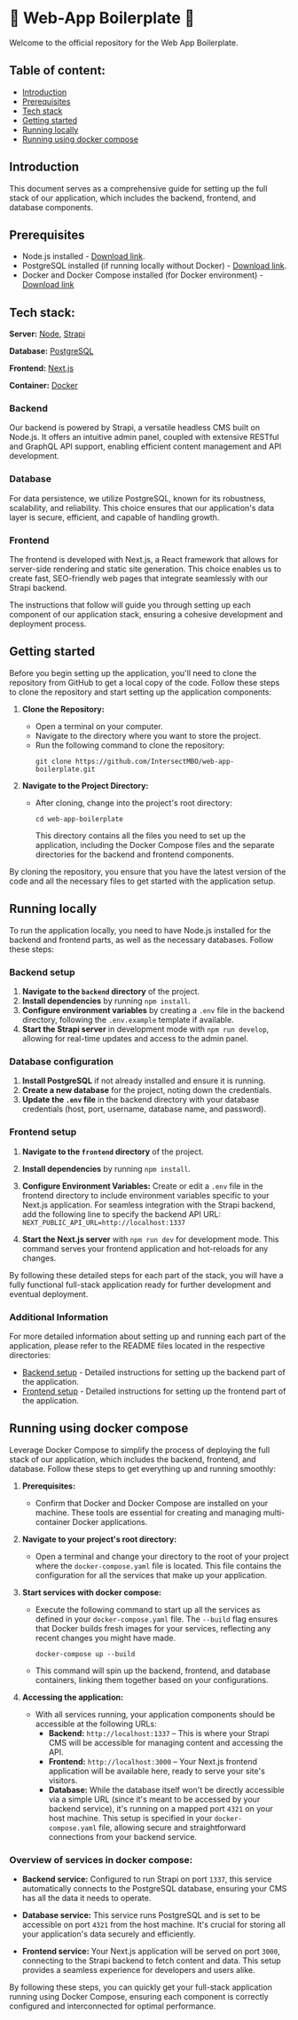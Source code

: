 # 🚀 Web-App Boilerplate 🚀

Welcome to the official repository for the Web App Boilerplate.


## Table of content:

- [Introduction](#introduction)
- [Prerequisites](#prerequisites)
- [Tech stack](#tech-stack)
- [Getting started](#getting-started)
- [Running locally](#running-locally)
- [Running using docker compose](#running-using-docker-compose)

## Introduction

This document serves as a comprehensive guide for setting up the full stack of our application, which includes the backend, frontend, and database components.

## Prerequisites

- Node.js installed - [Download link](https://nodejs.org/en/download/).
- PostgreSQL installed (if running locally without Docker) - [Download link](https://www.postgresql.org/).
- Docker and Docker Compose installed (for Docker environment) - [Download link](https://docs.docker.com/get-started/)

## Tech stack:

**Server:** [Node](https://nodejs.org/en/about/), [Strapi](https://docs.strapi.io/developer-docs/latest/getting-started/introduction.html)

**Database:** [PostgreSQL](https://www.postgresql.org/)

**Frontend:** [Next.js](https://nextjs.org/)

**Container:** [Docker](https://docs.docker.com/get-started/)

### Backend

Our backend is powered by Strapi, a versatile headless CMS built on Node.js. It offers an intuitive admin panel, coupled with extensive RESTful and GraphQL API support, enabling efficient content management and API development.

### Database

For data persistence, we utilize PostgreSQL, known for its robustness, scalability, and reliability. This choice ensures that our application's data layer is secure, efficient, and capable of handling growth.

### Frontend

The frontend is developed with Next.js, a React framework that allows for server-side rendering and static site generation. This choice enables us to create fast, SEO-friendly web pages that integrate seamlessly with our Strapi backend.

The instructions that follow will guide you through setting up each component of our application stack, ensuring a cohesive development and deployment process.

## Getting started

Before you begin setting up the application, you'll need to clone the repository from GitHub to get a local copy of the code. Follow these steps to clone the repository and start setting up the application components:

1. **Clone the Repository:**

   - Open a terminal on your computer.
   - Navigate to the directory where you want to store the project.
   - Run the following command to clone the repository:
     ```
     git clone https://github.com/IntersectMBO/web-app-boilerplate.git
     ```

2. **Navigate to the Project Directory:**
   - After cloning, change into the project's root directory:
     ```
     cd web-app-boilerplate
     ```
     This directory contains all the files you need to set up the application, including the Docker Compose files and the separate directories for the backend and frontend components.

By cloning the repository, you ensure that you have the latest version of the code and all the necessary files to get started with the application setup.

## Running locally

To run the application locally, you need to have Node.js installed for the backend and frontend parts, as well as the necessary databases. Follow these steps:

### Backend setup

1. **Navigate to the `backend` directory** of the project.
2. **Install dependencies** by running `npm install`.
3. **Configure environment variables** by creating a `.env` file in the backend directory, following the `.env.example` template if available.
4. **Start the Strapi server** in development mode with `npm run develop`, allowing for real-time updates and access to the admin panel.

### Database configuration

1. **Install PostgreSQL** if not already installed and ensure it is running.
2. **Create a new database** for the project, noting down the credentials.
3. **Update the `.env` file** in the backend directory with your database credentials (host, port, username, database name, and password).

### Frontend setup

1. **Navigate to the `frontend` directory** of the project.
2. **Install dependencies** by running `npm install`.
3. **Configure Environment Variables:** Create or edit a `.env` file in the frontend directory to include environment variables specific to your Next.js application. For seamless integration with the Strapi backend, add the following line to specify the backend API URL: `NEXT_PUBLIC_API_URL=http://localhost:1337`

4. **Start the Next.js server** with `npm run dev` for development mode. This command serves your frontend application and hot-reloads for any changes.

By following these detailed steps for each part of the stack, you will have a fully functional full-stack application ready for further development and eventual deployment.

### Additional Information

For more detailed information about setting up and running each part of the application, please refer to the README files located in the respective directories:

- [Backend setup](./backend/README.md) - Detailed instructions for setting up the backend part of the application.
- [Frontend setup](./frontend/README.md) - Detailed instructions for setting up the frontend part of the application.

## Running using docker compose

Leverage Docker Compose to simplify the process of deploying the full stack of our application, which includes the backend, frontend, and database. Follow these steps to get everything up and running smoothly:

1. **Prerequisites:**

   - Confirm that Docker and Docker Compose are installed on your machine. These tools are essential for creating and managing multi-container Docker applications.

2. **Navigate to your project's root directory:**

   - Open a terminal and change your directory to the root of your project where the `docker-compose.yaml` file is located. This file contains the configuration for all the services that make up your application.

3. **Start services with docker compose:**

   - Execute the following command to start up all the services as defined in your `docker-compose.yaml` file. The `--build` flag ensures that Docker builds fresh images for your services, reflecting any recent changes you might have made.
     ```
     docker-compose up --build
     ```
   - This command will spin up the backend, frontend, and database containers, linking them together based on your configurations.

4. **Accessing the application:**
   - With all services running, your application components should be accessible at the following URLs:
     - **Backend:** `http://localhost:1337` – This is where your Strapi CMS will be accessible for managing content and accessing the API.
     - **Frontend:** `http://localhost:3000` – Your Next.js frontend application will be available here, ready to serve your site's visitors.
     - **Database:** While the database itself won't be directly accessible via a simple URL (since it's meant to be accessed by your backend service), it's running on a mapped port `4321` on your host machine. This setup is specified in your `docker-compose.yaml` file, allowing secure and straightforward connections from your backend service.

### Overview of services in docker compose:

- **Backend service:** Configured to run Strapi on port `1337`, this service automatically connects to the PostgreSQL database, ensuring your CMS has all the data it needs to operate.

- **Database service:** This service runs PostgreSQL and is set to be accessible on port `4321` from the host machine. It's crucial for storing all your application's data securely and efficiently.

- **Frontend service:** Your Next.js application will be served on port `3000`, connecting to the Strapi backend to fetch content and data. This setup provides a seamless experience for developers and users alike.

By following these steps, you can quickly get your full-stack application running using Docker Compose, ensuring each component is correctly configured and interconnected for optimal performance.
